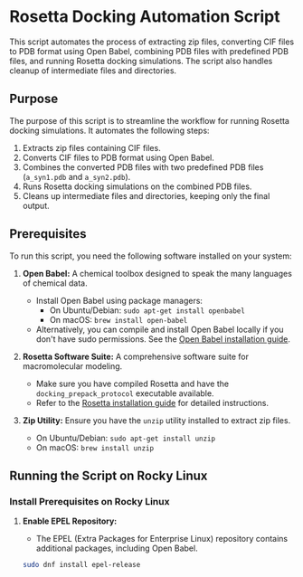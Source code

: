 # Rosetta Docking Automation Script

This script automates the process of extracting zip files, converting CIF files to PDB format using Open Babel, combining PDB files with predefined PDB files, and running Rosetta docking simulations. The script also handles cleanup of intermediate files and directories.

## Purpose

The purpose of this script is to streamline the workflow for running Rosetta docking simulations. It automates the following steps:
1. Extracts zip files containing CIF files.
2. Converts CIF files to PDB format using Open Babel.
3. Combines the converted PDB files with two predefined PDB files (`a_syn1.pdb` and `a_syn2.pdb`).
4. Runs Rosetta docking simulations on the combined PDB files.
5. Cleans up intermediate files and directories, keeping only the final output.

## Prerequisites

To run this script, you need the following software installed on your system:

1. **Open Babel:** A chemical toolbox designed to speak the many languages of chemical data.
   - Install Open Babel using package managers:
     - On Ubuntu/Debian: `sudo apt-get install openbabel`
     - On macOS: `brew install open-babel`
   - Alternatively, you can compile and install Open Babel locally if you don't have sudo permissions. See the [Open Babel installation guide](https://openbabel.org/wiki/Category:Installation).

2. **Rosetta Software Suite:** A comprehensive software suite for macromolecular modeling.
   - Make sure you have compiled Rosetta and have the `docking_prepack_protocol` executable available.
   - Refer to the [Rosetta installation guide](https://www.rosettacommons.org/software/license-and-download) for detailed instructions.

3. **Zip Utility:** Ensure you have the `unzip` utility installed to extract zip files.
   - On Ubuntu/Debian: `sudo apt-get install unzip`
   - On macOS: `brew install unzip`

## Running the Script on Rocky Linux

### Install Prerequisites on Rocky Linux

1. **Enable EPEL Repository:**
   - The EPEL (Extra Packages for Enterprise Linux) repository contains additional packages, including Open Babel.

   ```bash
   sudo dnf install epel-release
